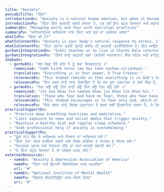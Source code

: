 ```yaml
---
title: "Anxiety"
punjabiTitle: "ਚਿੰਤਾ"
introductionEn: "Anxiety is a natural human emotion, but when it becomes excessive and persistent, it can interfere with daily life."
introductionPu: "ਚਿੰਤਾ ਇੱਕ ਕੁਦਰਤੀ ਮਨੁੱਖੀ ਭਾਵਨਾ ਹੈ, ਪਰ ਜਦੋਂ ਇਹ ਬਹੁਤ ਜ਼ਿਆਦਾ ਅਤੇ ਲਗਾਤਾਰ ਹੋ ਜਾਂਦੀ ਹੈ, ਤਾਂ ਇਹ ਰੋਜ਼ਾਨਾ ਜੀਵਨ ਵਿੱਚ ਵਿਘਨ ਪਾ ਸਕਦੀ ਹੈ।"
summaryEn: "Managing worry and fear with spiritual practices"
summaryPu: "ਅਧਿਆਤਮਿਕ ਅਭਿਆਸਾਂ ਨਾਲ ਚਿੰਤਾ ਅਤੇ ਡਰ ਦਾ ਪ੍ਰਬੰਧਨ ਕਰਨਾ"
whatIsPu: "ਚਿੰਤਾ ਕੀ ਹੈ?"
whatIsContentEn: "Anxiety is your body's natural response to stress. It's a feeling of fear or apprehension about what's to come. The first day of school, going to a job interview, or giving a speech may make most people feel anxious and nervous. But if your feelings of anxiety are extreme, last for longer than six months, and are interfering with your life, you may have an anxiety disorder."
whatIsContentPu: "ਚਿੰਤਾ ਤਣਾਅ ਪ੍ਰਤੀ ਤੁਹਾਡੇ ਸਰੀਰ ਦੀ ਕੁਦਰਤੀ ਪ੍ਰਤੀਕਿਰਿਆ ਹੈ। ਇਹ ਆਉਣ ਵਾਲੇ ਸਮੇਂ ਬਾਰੇ ਡਰ ਜਾਂ ਚਿੰਤਾ ਦੀ ਭਾਵਨਾ ਹੈ। ਸਕੂਲ ਦਾ ਪਹਿਲਾ ਦਿਨ, ਨੌਕਰੀ ਦੀ ਇੰਟਰਵਿਊ ਲਈ ਜਾਣਾ, ਜਾਂ ਭਾਸ਼ਣ ਦੇਣਾ ਜ਼ਿਆਦਾਤਰ ਲੋਕਾਂ ਨੂੰ ਚਿੰਤਤ ਅਤੇ ਘਬਰਾਹਟ ਮਹਿਸੂਸ ਕਰਾ ਸਕਦਾ ਹੈ। ਪਰ ਜੇ ਤੁਹਾਡੀਆਂ ਚਿੰਤਾ ਦੀਆਂ ਭਾਵਨਾਵਾਂ ਬਹੁਤ ਜ਼ਿਆਦਾ ਹਨ, ਛੇ ਮਹੀਨਿਆਂ ਤੋਂ ਵੱਧ ਸਮੇਂ ਤੱਕ ਰਹਿੰਦੀਆਂ ਹਨ, ਅਤੇ ਤੁਹਾਡੇ ਜੀਵਨ ਵਿੱਚ ਵਿਘਨ ਪਾ ਰਹੀਆਂ ਹਨ, ਤਾਂ ਤੁਹਾਨੂੰ ਚਿੰਤਾ ਵਿਕਾਰ ਹੋ ਸਕਦਾ ਹੈ।"
gurbaniIntegrationEn: "Sikhi teaches us to live in Chardi Kala (eternal optimism) and to trust in Waheguru's will (Hukam). When faced with anxiety, meditating on Naam (Divine Name) and seeking solace in Gurbani can provide inner peace and strength. The practice of Simran helps to calm the restless mind and focus on the present moment."
gurbaniIntegrationPu: "ਸਿੱਖੀ ਸਾਨੂੰ ਚੜ੍ਹਦੀ ਕਲਾ (ਸਦੀਵੀ ਆਸ਼ਾਵਾਦ) ਵਿੱਚ ਰਹਿਣ ਅਤੇ ਵਾਹਿਗੁਰੂ ਦੀ ਰਜ਼ਾ (ਹੁਕਮ) ਵਿੱਚ ਭਰੋਸਾ ਰੱਖਣ ਦੀ ਸਿੱਖਿਆ ਦਿੰਦੀ ਹੈ। ਜਦੋਂ ਚਿੰਤਾ ਦਾ ਸਾਹਮਣਾ ਕਰਨਾ ਪੈਂਦਾ ਹੈ, ਤਾਂ ਨਾਮ (ਰੱਬੀ ਨਾਮ) ਦਾ ਸਿਮਰਨ ਕਰਨਾ ਅਤੇ ਗੁਰਬਾਣੀ ਵਿੱਚ ਸ਼ਾਂਤੀ ਲੱਭਣਾ ਅੰਦਰੂਨੀ ਸ਼ਾਂਤੀ ਅਤੇ ਤਾਕਤ ਪ੍ਰਦਾਨ ਕਰ ਸਕਦਾ ਹੈ। ਸਿਮਰਨ ਦਾ ਅਭਿਆਸ ਬੇਚੈਨ ਮਨ ਨੂੰ ਸ਼ਾਂਤ ਕਰਨ ਅਤੇ ਵਰਤਮਾਨ ਪਲ 'ਤੇ ਧਿਆਨ ਕੇਂਦਰਿਤ ਕਰਨ ਵਿੱਚ ਮਦਦ ਕਰਦਾ ਹੈ।"
shabads:
  - gurmukhi: "ਸਭ ਕਿਛੁ ਤੇਰੈ ਵਸਿ ਹੈ ਤੂੰ ਸਚਾ ਸਿਰਜਣਹਾਰੁ ॥"
    romanized: "Sabh kichh terai vas hai toon sachaa sirjanhaar."
    translation: "Everything is in Your power, O True Creator."
    relevanceEn: "This shabad reminds us that everything is in God's hands, reducing the burden of control and anxiety."
    relevancePu: "ਇਹ ਸ਼ਬਦ ਸਾਨੂੰ ਯਾਦ ਦਿਵਾਉਂਦਾ ਹੈ ਕਿ ਸਭ ਕੁਝ ਪ੍ਰਮਾਤਮਾ ਦੇ ਹੱਥਾਂ ਵਿੱਚ ਹੈ, ਜਿਸ ਨਾਲ ਨਿਯੰਤਰਣ ਅਤੇ ਚਿੰਤਾ ਦਾ ਬੋਝ ਘੱਟ ਹੁੰਦਾ ਹੈ।"
  - gurmukhi: "ਜਿਨ ਕਉ ਭਉ ਤਿਨ ਨਾਹੀ ਭਉ ਜਿਨ ਭਉ ਤਿਨ ਭਉ ਹੋਇ ॥"
    romanized: "Jin kau bhau tin naahee bhau jin bhau tin bhau hoi."
    translation: "Those who fear God have no fear; those who fear have fear."
    relevanceEn: "This shabad encourages us to fear only God, which eliminates all other fears and anxieties."
    relevancePu: "ਇਹ ਸ਼ਬਦ ਸਾਨੂੰ ਸਿਰਫ਼ ਪ੍ਰਮਾਤਮਾ ਤੋਂ ਡਰਨ ਲਈ ਉਤਸ਼ਾਹਿਤ ਕਰਦਾ ਹੈ, ਜੋ ਹੋਰ ਸਾਰੇ ਡਰਾਂ ਅਤੇ ਚਿੰਤਾਵਾਂ ਨੂੰ ਖਤਮ ਕਰਦਾ ਹੈ।"
practicalSupportEn:
  - "Practice deep breathing exercises and meditation."
  - "Limit exposure to news and social media that trigger anxiety."
  - "Maintain a healthy diet and regular sleep schedule."
  - "Seek professional help if anxiety is overwhelming."
practicalSupportPu:
  - "ਡੂੰਘੇ ਸਾਹ ਲੈਣ ਦੇ ਅਭਿਆਸ ਅਤੇ ਧਿਆਨ ਦਾ ਅਭਿਆਸ ਕਰੋ।"
  - "ਚਿੰਤਾ ਪੈਦਾ ਕਰਨ ਵਾਲੀਆਂ ਖ਼ਬਰਾਂ ਅਤੇ ਸੋਸ਼ਲ ਮੀਡੀਆ ਦੇ ਸੰਪਰਕ ਨੂੰ ਸੀਮਤ ਕਰੋ।"
  - "ਸਿਹਤਮੰਦ ਖੁਰਾਕ ਅਤੇ ਨਿਯਮਤ ਨੀਂਦ ਦਾ ਸਮਾਂ-ਸਾਰਣੀ ਬਣਾਈ ਰੱਖੋ।"
  - "ਜੇ ਚਿੰਤਾ ਬਹੁਤ ਜ਼ਿਆਦਾ ਹੈ ਤਾਂ ਪੇਸ਼ੇਵਰ ਮਦਦ ਲਓ।"
externalResources:
  - nameEn: "Anxiety & Depression Association of America"
    namePu: "ਚਿੰਤਾ ਅਤੇ ਉਦਾਸੀ ਐਸੋਸੀਏਸ਼ਨ ਆਫ ਅਮਰੀਕਾ"
    url: "#"
  - nameEn: "National Institute of Mental Health"
    namePu: "ਨੈਸ਼ਨਲ ਇੰਸਟੀਚਿਊਟ ਆਫ ਮੈਂਟਲ ਹੈਲਥ"
    url: "#"
---
```

